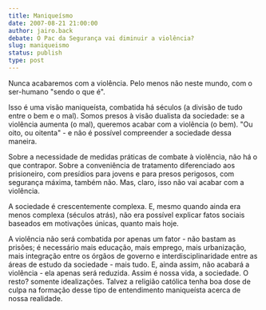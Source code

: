 ```yaml
---
title: Maniqueísmo
date: 2007-08-21 21:00:00
author: jairo.back
debate: O Pac da Segurança vai diminuir a violência?
slug: maniqueismo
status: publish 
type: post
---
```


Nunca acabaremos com a violência. Pelo menos não neste mundo, com o ser-humano "sendo o que é".  

  

Isso é uma visão maniqueísta, combatida há séculos (a divisão de tudo entre o bem e o mal). Somos presos à visão dualista da sociedade: se a violência aumenta (o mal), queremos acabar com a violência (o bem). "Ou oito, ou oitenta" - e não é possível compreender a sociedade dessa maneira.   

  

Sobre a necessidade de medidas práticas de combate à violência, não há o que contrapor. Sobre a conveniência de tratamento diferenciado aos prisioneiro, com presídios para jovens e para presos perigosos, com segurança máxima, também não. Mas, claro, isso não vai acabar com a violência.   

  

A sociedade é crescentemente complexa. E, mesmo quando ainda era menos complexa (séculos atrás), não era possível explicar fatos sociais baseados em motivações únicas, quanto mais hoje.  

  

A violência não será combatida por apenas um fator - não bastam as prisões; é necessário mais educação, mais emprego, mais urbanização, mais integração entre os órgãos de governo e interdisciplinaridade entre as áreas de estudo da sociedade - mais tudo. E, ainda assim, não acabará a violência - ela apenas será reduzida. Assim é nossa vida, a sociedade. O resto? somente idealizações. Talvez a religião católica tenha boa dose de culpa na formação desse tipo de entendimento maniqueísta acerca de nossa realidade.
